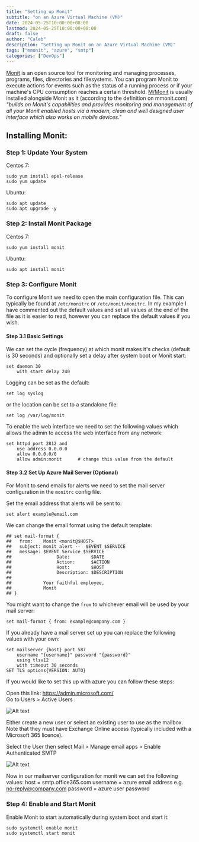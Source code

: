 ```yaml
---
title: "Setting up Monit"
subtitle: "on an Azure Virtual Machine (VM)"
date: 2024-05-25T10:00:00+08:00
lastmod: 2024-05-25T10:00:00+08:00
draft: false
author: "Caleb"
description: "Setting up Monit on an Azure Virtual Machine (VM)"
tags: ["mmonit", "azure", "smtp"]
categories: ["DevOps"]
---
```


[Monit](https://mmonit.com/monit/) is an open source tool for monitoring and managing processes, programs, files, directories and filesystems. You can program Monit to execute actions for events such as the status of a running process or if your machine's CPU consumption reaches a certain threshold. [M/Monit](https://mmonit.com/) is usually installed alongside Monit as it (according to the definition on mmonit.com) _"builds on Monit's capabilities and provides monitoring and management of all your Monit enabled hosts via a modern, clean and well designed user interface which also works on mobile devices."_

## **Installing Monit:**

### Step 1: Update Your System

Centos 7:

```
sudo yum install epel-release
sudo yum update
```

Ubuntu:

```
sudo apt update
sudo apt upgrade -y
```

### Step 2: Install Monit Package

Centos 7:

```
sudo yum install monit
```

Ubuntu:

```
sudo apt install monit
```

### Step 3: Configure Monit

To configure Monit we need to open the main configuration file. This can typically be found at `/etc/monitrc` or `/etc/monit/monitrc`. In my example I have commented out the default values and set all values at the end of the file as it is easier to read, however you can replace the default values if you wish.

#### **Step 3.1 Basic Settings**

We can set the cycle (frequency) at which monit makes it's checks (default is 30 seconds) and optionally set a delay after system boot or Monit start:

```
set daemon 30
	with start delay 240
```

Logging can be set as the default:

```
set log syslog
```

or the location can be set to a standalone file:

```
set log /var/log/monit
```

To enable the web interface we need to set the following values which allows the admin to access the web interface from any network:

```
set httpd port 2812 and
    use address 0.0.0.0
    allow 0.0.0.0/0
    allow admin:monit      # change this value from the default
```

#### **Step 3.2 Set Up Azure Mail Server (Optional)**

For Monit to send emails for alerts we need to set the mail server configuration in the `monitrc` config file.

Set the email address that alerts will be sent to:

```
set alert example@email.com
```

We can change the email format using the default template:

```
## set mail-format {
##   from:    Monit <monit@$HOST>
##   subject: monit alert --  $EVENT $SERVICE
##   message: $EVENT Service $SERVICE
##                 Date:        $DATE
##                 Action:      $ACTION
##                 Host:        $HOST
##                 Description: $DESCRIPTION
##
##            Your faithful employee,
##            Monit
## }
```

You might want to change the `from` to whichever email will be used by your mail server:

```
set mail-format { from: example@company.com }
```

If you already have a mail server set up you can replace the following values with your own:

```
set mailserver {host} port 587
    username "{username}" password "{password}"
    using tlsv12
    with timeout 30 seconds
SET TLS options{VERSION: AUTO}
```

If you would like to set this up with azure you can follow these steps:

Open this link: https://admin.microsoft.com/  
 Go to Users > Active Users :

![Alt text](/images/azure-screenshot1.png)

Either create a new user or select an existing user to use as the mailbox. Note that they must have Exchange Online access (typically included with a Microsoft 365 licence).

Select the User then select Mail > Manage email apps > Enable Authenticated SMTP

![Alt text](/images/azure-screenshot2.png)

Now in our mailserver configuration for monit we can set the following values:
host = smtp.office365.com
username = azure email address e.g. no-reply@company.com
password = azure user password

### Step 4: Enable and Start Monit

Enable Monit to start automatically during system boot and start it:

```
sudo systemctl enable monit
sudo systemctl start monit
```
